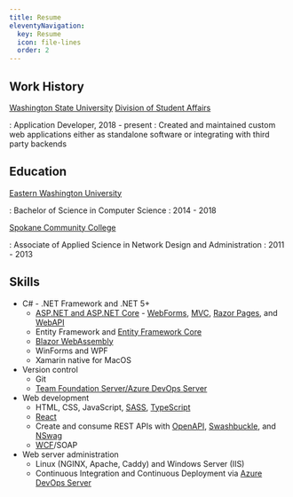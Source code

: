 ```yaml
---
title: Resume
eleventyNavigation:
  key: Resume
  icon: file-lines
  order: 2
---
```


## Work History

[Washington State University](https://wsu.edu) [Division of Student Affairs](https://studentaffairs.wsu.edu/)

:	Application Developer, 2018 - present
:	Created and maintained custom web applications either as standalone software or integrating with
	third party backends


## Education

[Eastern Washington University](https://www.ewu.edu/)

:	Bachelor of Science in Computer Science
:	2014 - 2018

[Spokane Community College](https://scc.spokane.edu/)

:	Associate of Applied Science in Network Design and Administration
:	2011 - 2013

## Skills

* C# - .NET Framework and .NET 5+
	* [ASP.NET and ASP.NET Core](https://dotnet.microsoft.com/en-us/apps/aspnet) - [WebForms](https://learn.microsoft.com/en-us/aspnet/web-forms/what-is-web-forms), [MVC](https://dotnet.microsoft.com/en-us/apps/aspnet/mvc), [Razor Pages](https://learn.microsoft.com/en-us/aspnet/core/razor-pages/?view=aspnetcore-7.0&tabs=visual-studio), and [WebAPI](https://learn.microsoft.com/en-us/aspnet/core/web-api/)
	* Entity Framework and [Entity Framework Core](https://learn.microsoft.com/en-us/ef/core/)
	* [Blazor WebAssembly](https://dotnet.microsoft.com/en-us/apps/aspnet/web-apps/blazor)
	* WinForms and WPF
	* Xamarin native for MacOS
* Version control
	* Git
	* [Team Foundation Server/Azure DevOps Server](https://azure.microsoft.com/en-us/products/devops/server)
* Web development
	* HTML, CSS, JavaScript, [SASS](https://sass-lang.com/), [TypeScript](https://www.typescriptlang.org/)
	* [React](https://react.dev/)
	* Create and consume REST APIs with [OpenAPI](https://www.openapis.org/), [Swashbuckle](https://github.com/domaindrivendev/Swashbuckle.AspNetCore), and [NSwag](https://github.com/RicoSuter/NSwag)
	* [WCF](https://learn.microsoft.com/en-us/dotnet/framework/wcf/whats-wcf)/SOAP
* Web server administration
	* Linux (NGINX, Apache, Caddy) and Windows Server (IIS)
	* Continuous Integration and Continuous Deployment via [Azure DevOps Server](https://azure.microsoft.com/en-us/products/devops/server)
